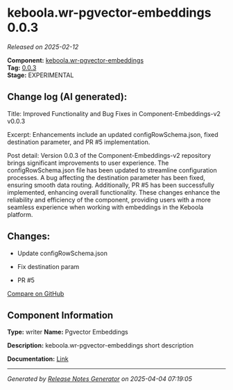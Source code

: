 #  keboola.wr-pgvector-embeddings 0.0.3

_Released on 2025-02-12_

**Component:** [keboola.wr-pgvector-embeddings](https://github.com/keboola/component-embeddings-v2)  
**Tag:** [0.0.3](https://github.com/keboola/component-embeddings-v2/releases/tag/0.0.3)  
**Stage:** EXPERIMENTAL


## Change log (AI generated):
Title:
Improved Functionality and Bug Fixes in Component-Embeddings-v2 v0.0.3

Excerpt:
Enhancements include an updated configRowSchema.json, fixed destination parameter, and PR #5 implementation.

Post detail:
Version 0.0.3 of the Component-Embeddings-v2 repository brings significant improvements to user experience. The configRowSchema.json file has been updated to streamline configuration processes. A bug affecting the destination parameter has been fixed, ensuring smooth data routing. Additionally, PR #5 has been successfully implemented, enhancing overall functionality. These changes enhance the reliability and efficiency of the component, providing users with a more seamless experience when working with embeddings in the Keboola platform.



## Changes:



- Update configRowSchema.json 




- Fix destination param 




- PR #5 



[Compare on GitHub](https://github.com/keboola/component-embeddings-v2/compare/0.0.2...0.0.3)



## Component Information
**Type:** writer
**Name:** Pgvector Embeddings

**Description:** keboola.wr-pgvector-embeddings short description


**Documentation:** [Link](https://github.com/keboola/component-embeddings-v2/blob/master/README.md)



---
_Generated by [Release Notes Generator](https://github.com/keboola/release-notes-generator)
on 2025-04-04 07:19:05_